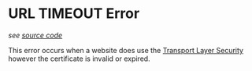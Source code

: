 # URL TIMEOUT Error
_see [source code](https://github.com/3top1a/biotools-linter/blob/main/linter/rules/url.py#L136)_

This error occurs when a website does use the [Transport Layer Security](https://developer.mozilla.org/en-US/docs/Glossary/TLS) however the certificate is invalid or expired.
